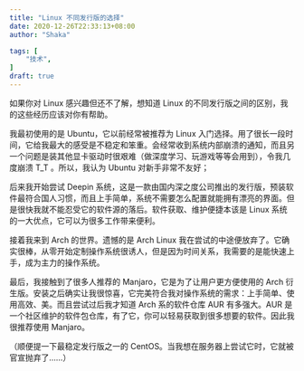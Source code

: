 ```yaml
---
title: "Linux 不同发行版的选择"
date: 2020-12-26T22:33:13+08:00
author: "Shaka"

tags: [
    "技术",
]
draft: true
---
```


如果你对 Linux 感兴趣但还不了解，想知道 Linux 的不同发行版之间的区别，我的这些经历应该对你有帮助。  

我最初使用的是 Ubuntu，它以前经常被推荐为 Linux 入门选择。用了很长一段时间，它给我最大的感受是不稳定和笨重。会经常收到系统内部崩溃的通知，而且另一个问题是装其他显卡驱动时很艰难（做深度学习、玩游戏等等会用到），令我几度崩溃 T_T 。所以，我认为 Ubuntu 对新手非常不友好；  

后来我开始尝试 Deepin 系统，这是一款由国内深之度公司推出的发行版，预装软件最符合国人习惯，而且上手简单，系统不需要怎么配置就能拥有漂亮的界面。但是很快我就不能忍受它的软件源的落后。软件获取、维护便捷本该是 Linux 系统的一大优点，它可以为很多工作带来便利。  

接着我来到 Arch 的世界。遗憾的是 Arch Linux 我在尝试的中途便放弃了。它确实很棒，从零开始定制操作系统很诱人，但是因为时间关系，我需要的是能快速上手，成为主力的操作系统。  

最后，我接触到了很多人推荐的 Manjaro，它是为了让用户更方便使用的 Arch 衍生版。安装之后确实让我很惊喜，它完美符合我对操作系统的需求：上手简单、使用高效、美。而且尝试过后我才知道 Arch 系的软件仓库 AUR 有多强大。AUR 是一个社区维护的软件包仓库，有了它，你可以轻易获取到很多想要的软件。因此我很推荐使用 Manjaro。  

（顺便提一下最稳定发行版之一的 CentOS。当我想在服务器上尝试它时，它就被官宣抛弃了……）  